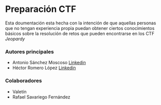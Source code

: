 # Preparación CTF


Esta doumentación esta hecha con la intención de que aquellas personas que no tengan experiencia propia puedan obtener ciertos conocimientos básicos sobre la resolución de retos que pueden encontrarse en los CTF _Jeopardy_

### Autores principales

 * Antonio Sánchez Moscoso [Linkedin](https://www.linkedin.com/in/antonio-s%C3%A1nchez-aka-sh0x-aa1636196/?miniProfileUrn=urn%3Ali%3Afs_miniProfile%3AACoAAC4DCZkBlStvVFp4FK3puse2Jaimu7jOup4)
 * Héctor Romero López [Linkedin](https://www.linkedin.com/in/h%C3%A9ctor-romero-l%C3%B3pez-0356421b8/)

### Colaboradores
 * Valetín
 * Rafael Savariego Fernández



